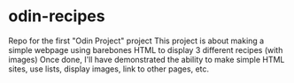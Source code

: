 # odin-recipes
Repo for the first "Odin Project" project
This project is about making a simple webpage using barebones HTML to display 3 different recipes (with images)
Once done, I'll have demonstrated the ability to make simple HTML sites, use lists, display images, link to other pages, etc.
